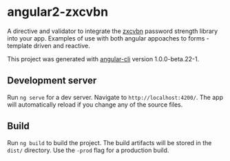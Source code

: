 # angular2-zxcvbn

A directive and validator to integrate the [zxcvbn](https://blogs.dropbox.com/tech/2012/04/zxcvbn-realistic-password-strength-estimation/) password strength library into your app. Examples of use with both angular appoaches to forms - template driven and reactive.

This project was generated with [angular-cli](https://github.com/angular/angular-cli) version 1.0.0-beta.22-1.

## Development server
Run `ng serve` for a dev server. Navigate to `http://localhost:4200/`. The app will automatically reload if you change any of the source files.


## Build

Run `ng build` to build the project. The build artifacts will be stored in the `dist/` directory. Use the `-prod` flag for a production build.
